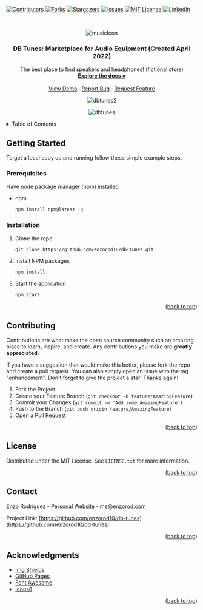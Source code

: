 <a name="readme-top"></a>

[![Contributors][contributors-shield]][contributors-url]
[![Forks][forks-shield]][forks-url]
[![Stargazers][stars-shield]][stars-url]
[![Issues][issues-shield]][issues-url]
[![MIT License][license-shield]][license-url]
[![LinkedIn][linkedin-shield]][linkedin-url]

<!-- PROJECT LOGO -->
<br />
<div align="center">

![musicIcon](https://user-images.githubusercontent.com/93365813/193397970-07b6744d-74dd-4c27-b809-2f4042f9ac61.png)

<h3 align="center">DB Tunes: Marketplace for Audio Equipment (Created April 2022)</h3>

  <p align="center">
    The best place to find speakers and headphones! (fictional store)
    <br />
    <a href="https://github.com/enzorod10/db-tunes"><strong>Explore the docs »</strong></a>
    <br />
    <br />
    <a href="https://enzorod10.github.io/db-tunes/">View Demo</a>
    ·
    <a href="https://github.com/enzorod10/db-tunes/issues">Report Bug</a>
    ·
    <a href="https://github.com/enzorod10/db-tunes/issues">Request Feature</a>
  </p>
</div>

<div align="center">
  
![dbtunes2](https://user-images.githubusercontent.com/93365813/193401921-916d072c-8980-423e-9cfa-200592b516cc.png)
  
![dbtunes](https://user-images.githubusercontent.com/93365813/193401842-6139e622-2a1a-49a2-8017-2678f7e5e56d.png)
  
  
</div>

<!-- TABLE OF CONTENTS -->
<details>
  <summary>Table of Contents</summary>
  <ol>
    <li>
      <a href="#getting-started">Getting Started</a>
      <ul>
        <li><a href="#prerequisites">Prerequisites</a></li>
        <li><a href="#installation">Installation</a></li>
      </ul>
    </li>
    <li><a href="#usage">Usage</a></li>
    <li><a href="#contributing">Contributing</a></li>
    <li><a href="#license">License</a></li>
    <li><a href="#contact">Contact</a></li>
    <li><a href="#acknowledgments">Acknowledgments</a></li>
  </ol>
</details>

<!-- GETTING STARTED -->
## Getting Started

To get a local copy up and running follow these simple example steps.

### Prerequisites

Have node package manager (npm) installed
* npm
  ```sh
  npm install npm@latest -g
  ```

### Installation

1. Clone the repo
   ```sh
   git clone https://github.com/enzorod10/db-tunes.git
   ```
2. Install NPM packages
   ```sh
   npm install
   ```
3. Start the application
   ```sh
   npm start
   ```

<p align="right">(<a href="#readme-top">back to top</a>)</p>

<!-- CONTRIBUTING -->
## Contributing

Contributions are what make the open source community such an amazing place to learn, inspire, and create. Any contributions you make are **greatly appreciated**.

If you have a suggestion that would make this better, please fork the repo and create a pull request. You can also simply open an issue with the tag "enhancement".
Don't forget to give the project a star! Thanks again!

1. Fork the Project
2. Create your Feature Branch (`git checkout -b feature/AmazingFeature`)
3. Commit your Changes (`git commit -m 'Add some AmazingFeature'`)
4. Push to the Branch (`git push origin feature/AmazingFeature`)
5. Open a Pull Request

<p align="right">(<a href="#readme-top">back to top</a>)</p>


<!-- LICENSE -->
## License

Distributed under the MIT License. See `LICENSE.txt` for more information.

<p align="right">(<a href="#readme-top">back to top</a>)</p>



<!-- CONTACT -->
## Contact

Enzo Rodriguez - [Personal Website](https://enzorod.com) - me@enzorod.com

Project Link: [https://github.com/enzorod10/db-tunes](https://github.com/enzorod10/db-tunes)

<p align="right">(<a href="#readme-top">back to top</a>)</p>



<!-- ACKNOWLEDGMENTS -->
## Acknowledgments

* [Img Shields](https://shields.io)
* [GitHub Pages](https://pages.github.com)
* [Font Awesome](https://fontawesome.com)
* [Icons8](https://icons8.com/)

<p align="right">(<a href="#readme-top">back to top</a>)</p>

<!-- MARKDOWN LINKS & IMAGES -->
<!-- https://www.markdownguide.org/basic-syntax/#reference-style-links -->
[contributors-shield]: https://img.shields.io/github/contributors/enzorod10/db-tunes.svg?style=for-the-badge
[contributors-url]: https://github.com/enzorod10/db-tunes/graphs/contributors
[forks-shield]: https://img.shields.io/github/forks/enzorod10/db-tunes.svg?style=for-the-badge
[forks-url]: https://github.com/enzorod10/db-tunes/network/members
[stars-shield]: https://img.shields.io/github/stars/enzorod10/db-tunes.svg?style=for-the-badge
[stars-url]: https://github.com/enzorod10/db-tunes/stargazers
[issues-shield]: https://img.shields.io/github/issues/enzorod10/db-tunes.svg?style=for-the-badge
[issues-url]: https://github.com/enzorod10/db-tunes/issues
[license-shield]: https://img.shields.io/github/license/enzorod10/db-tunes.svg?style=for-the-badge
[license-url]: https://github.com/enzorod10/db-tunes/blob/main/LICENSE
[linkedin-shield]: https://img.shields.io/badge/-LinkedIn-black.svg?style=for-the-badge&logo=linkedin&colorB=555
[linkedin-url]: https://linkedin.com/in/enzo-rod
